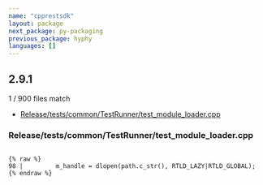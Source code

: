 ```yaml
---
name: "cpprestsdk"
layout: package
next_package: py-packaging
previous_package: hyphy
languages: []
---
```

## 2.9.1
1 / 900 files match

 - [Release/tests/common/TestRunner/test_module_loader.cpp](#releasetestscommontestrunnertest_module_loadercpp)

### Release/tests/common/TestRunner/test_module_loader.cpp

```

{% raw %}
98 |         m_handle = dlopen(path.c_str(), RTLD_LAZY|RTLD_GLOBAL);
{% endraw %}

```